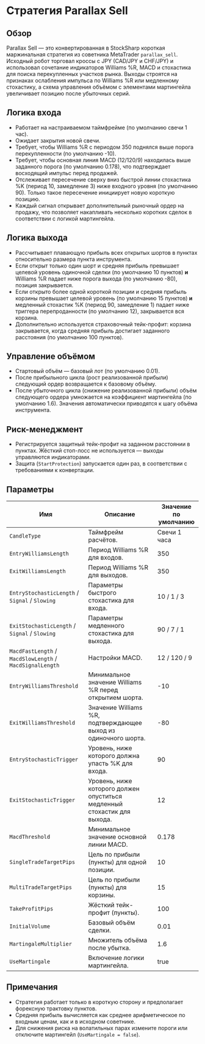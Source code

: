 # Стратегия Parallax Sell

## Обзор
Parallax Sell — это конвертированная в StockSharp короткая маржинальная стратегия из советника MetaTrader `parallax_sell`. Исходный робот торговал кроссы с JPY (CAD/JPY и CHF/JPY) и использовал сочетание индикаторов Williams %R, MACD и стохастика для поиска перекупленных участков рынка. Выходы строятся на признаках ослабления импульса по Williams %R или медленному стохастику, а схема управления объёмом с элементами мартингейла увеличивает позицию после убыточных серий.

## Логика входа
- Работает на настраиваемом таймфрейме (по умолчанию свечи 1 час).
- Ожидает закрытия новой свечи.
- Требует, чтобы Williams %R с периодом 350 поднялся выше порога перекупленности (по умолчанию -10).
- Требует, чтобы основная линия MACD (12/120/9) находилась выше заданного порога (по умолчанию 0.178), что подтверждает восходящий импульс перед продажей.
- Отслеживает пересечение сверху вниз быстрой линии стохастика %K (период 10, замедление 3) ниже входного уровня (по умолчанию 90). Только такое пересечение инициирует новую короткую позицию.
- Каждый сигнал открывает дополнительный рыночный ордер на продажу, что позволяет накапливать несколько коротких сделок в соответствии с логикой мартингейла.

## Логика выхода
- Рассчитывает плавающую прибыль всех открытых шортов в пунктах относительно размера пункта инструмента.
- Если открыт только один шорт и средняя прибыль превышает целевой уровень одиночной сделки (по умолчанию 10 пунктов) **и** Williams %R падает ниже порога выхода (по умолчанию -80), позиция закрывается.
- Если открыто более одной короткой позиции и средняя прибыль корзины превышает целевой уровень (по умолчанию 15 пунктов) **и** медленный стохастик %K (период 90, замедление 1) падает ниже триггера перепроданности (по умолчанию 12), закрывается вся корзина.
- Дополнительно используется страховочный тейк-профит: корзина закрывается, когда средняя прибыль достигает заданного расстояния (по умолчанию 100 пунктов).

## Управление объёмом
- Стартовый объём — базовый лот (по умолчанию 0.01).
- После прибыльного цикла (рост реализованной прибыли) следующий ордер возвращается к базовому объёму.
- После убыточного цикла (снижение реализованной прибыли) объём следующего ордера умножается на коэффициент мартингейла (по умолчанию 1.6). Значения автоматически приводятся к шагу объёма инструмента.

## Риск-менеджмент
- Регистрируется защитный тейк-профит на заданном расстоянии в пунктах. Жёсткий стоп-лосс не используется — выходы управляются индикаторами.
- Защита (`StartProtection`) запускается один раз, в соответствии с требованиями к конвертации.

## Параметры
| Имя | Описание | Значение по умолчанию |
| --- | --- | --- |
| `CandleType` | Таймфрейм расчётов. | Свечи 1 часа |
| `EntryWilliamsLength` | Период Williams %R для входов. | 350 |
| `ExitWilliamsLength` | Период Williams %R для выходов. | 350 |
| `EntryStochasticLength` / `Signal` / `Slowing` | Параметры быстрого стохастика для входа. | 10 / 1 / 3 |
| `ExitStochasticLength` / `Signal` / `Slowing` | Параметры медленного стохастика для выхода. | 90 / 7 / 1 |
| `MacdFastLength` / `MacdSlowLength` / `MacdSignalLength` | Настройки MACD. | 12 / 120 / 9 |
| `EntryWilliamsThreshold` | Минимальное значение Williams %R перед открытием шорта. | -10 |
| `ExitWilliamsThreshold` | Значение Williams %R, подтверждающее выход из одиночного шорта. | -80 |
| `EntryStochasticTrigger` | Уровень, ниже которого должна упасть %K для входа. | 90 |
| `ExitStochasticTrigger` | Уровень, ниже которого должен опуститься медленный стохастик для выхода. | 12 |
| `MacdThreshold` | Минимальное значение основной линии MACD. | 0.178 |
| `SingleTradeTargetPips` | Цель по прибыли (пункты) для одной позиции. | 10 |
| `MultiTradeTargetPips` | Цель по прибыли (пункты) для корзины. | 15 |
| `TakeProfitPips` | Жёсткий тейк-профит (пункты). | 100 |
| `InitialVolume` | Базовый объём сделки. | 0.01 |
| `MartingaleMultiplier` | Множитель объёма после убытка. | 1.6 |
| `UseMartingale` | Включение логики мартингейла. | true |

## Примечания
- Стратегия работает только в короткую сторону и предполагает форексную трактовку пунктов.
- Средняя прибыль вычисляется как среднее арифметическое по входным ценам, как и в исходном советнике.
- Для снижения риска на волатильных парах измените пороги или отключите мартингейл (`UseMartingale = false`).
